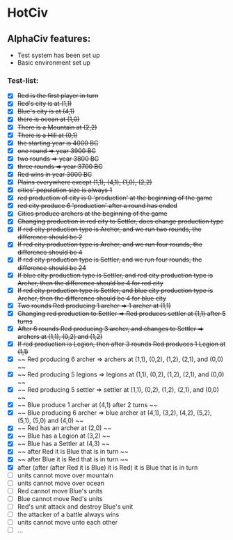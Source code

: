 # HotCiv

## AlphaCiv features:
* Test system has been set up
* Basic environment set up

### Test-list:
* [x] ~~Red is the first player in turn~~
* [x] ~~Red's city is at (1,1)~~
* [x] ~~Blue's city is at (4,1)~~
* [x] ~~there is ocean at (1,0)~~
* [x] ~~There is a Mountain at (2,2)~~
* [x] ~~There is a Hill at (0,1)~~
* [x] ~~the starting year is 4000 BC~~
* [x] ~~one round => year 3900 BC~~
* [x] ~~two rounds => year 3800 BC~~
* [x] ~~three rounds => year 3700 BC~~
* [x] ~~Red wins in year 3000 BC~~
* [x] ~~Plains everywhere except (1,1), (4,1), (1,0), (2,2)~~
* [x] ~~cities' population size is always 1~~
* [x] ~~red production of city is 0 'production' at the beginning of the game~~
* [x] ~~red city produce 6 'production' after a round has ended~~
* [x] ~~Cities produce archers at the beginning of the game~~
* [x] ~~Changing production in red city to Settler, does change production type~~
* [x] ~~If red city production type is Archer, and we run two rounds, the difference should be 2~~
* [x] ~~If red city production type is Archer, and we run four rounds, the difference should be 4~~
* [x] ~~If red city production type is Settler, and we run four rounds, the difference should be 24~~
* [x] ~~If blue city production type is Settler, and red city production type is Archer, then the difference should be 4 for red city~~
* [x] ~~If red city production type is Settler, and blue city production type is Archer, then the difference should be 4 for blue city~~
* [x] ~~Two rounds Red producing 1 archer => 1 archer at (1,1)~~
* [x] ~~Changing red production to Settler => Red produces settler at (1,1) after 5 turns~~
* [x] ~~After 6 rounds Red producing 3 archer, and changes to Settler => archers at (1,1), (0,2) and (1,2)~~
* [x] ~~If red production is Legion, then after 3 rounds Red produces 1 Legion at (1,1)~~
* [x] ~~ Red producing 6 archer => archers at (1,1), (0,2), (1,2), (2,1), and (0,0) ~~
* [x] ~~ Red producing 5 legions => legions at (1,1), (0,2), (1,2), (2,1), and (0,0) ~~
* [x] ~~ Red producing 5 settler => settler at (1,1), (0,2), (1,2), (2,1), and (0,0) ~~
* [x] ~~ Blue produce 1 archer at (4,1) after 2 turns ~~
* [x] ~~ Blue producing 6 archer => blue archer at (4,1), (3,2), (4,2), (5,2), (5,1), (5,0) and (4,0) ~~
* [x] ~~ Red has an archer at (2,0) ~~
* [x] ~~ Blue has a Legion at (3,2) ~~
* [x] ~~ Blue has a Settler at (4,3) ~~
* [x] ~~ after Red it is Blue that is in turn ~~
* [x] ~~ after Blue it is Red that is in turn ~~
* [x] after (after (after Red it is Blue) it is Red) it is Blue that is in turn
* [ ] units cannot move over mountain
* [ ] units cannot move over ocean
* [ ] Red cannot move Blue's units
* [ ] Blue cannot move Red's units
* [ ] Red's unit attack and destroy Blue's unit
* [ ] the attacker of a battle always wins
* [ ] units cannot move unto each other
* [ ] ...